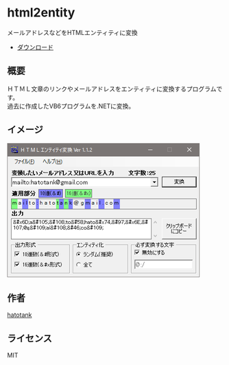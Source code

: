 # html2entity
メールアドレスなどをHTMLエンティティに変換
- [ダウンロード](https://github.com/hatotank/html2entity/releases)

## 概要
ＨＴＭＬ文章のリンクやメールアドレスをエンティティに変換するプログラムです。  
過去に作成したVB6プログラムを.NETに変換。

## イメージ
![html2entity001](https://github.com/hatotank/html2entity/blob/media/html2entity001.png?raw=true)

## 作者
[hatotank](https://github.com/hatotank)

## ライセンス
MIT
